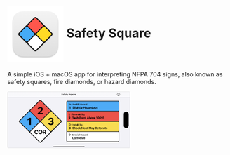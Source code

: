 <h1>
<img src="SafetySquare/Assets.xcassets/AppIcon.appiconset/icon_128x128@2x.png" alt="App Icon" width="128" height="128" align="center" />
Safety Square
</h1>

A simple iOS + macOS app for interpreting NFPA 704 signs, also known as safety squares, fire diamonds, or hazard diamonds.

<img src="screenshot.png" alt="Screenshot" width="280" height="auto" />
